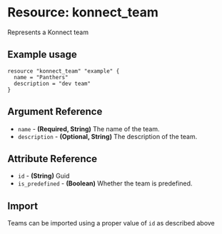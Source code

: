 # Resource: konnect_team
Represents a Konnect team
## Example usage
```hcl
resource "konnect_team" "example" {
  name = "Panthers"
  description = "dev team"
}
```
## Argument Reference
* `name` - **(Required, String)** The name of the team.
* `description` - **(Optional, String)** The description of the team.
## Attribute Reference
* `id` - **(String)** Guid
* `is_predefined` - **(Boolean)** Whether the team is predefined.
## Import
Teams can be imported using a proper value of `id` as described above
